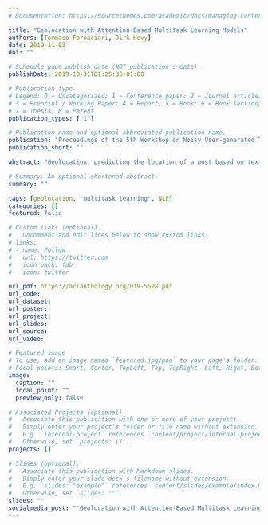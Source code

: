 ```yaml
---
# Documentation: https://sourcethemes.com/academic/docs/managing-content/

title: "Geolocation with Attention-Based Multitask Learning Models"
authors: [Tommaso Fornaciari, Dirk Hovy]
date: 2019-11-03
doi: ""

# Schedule page publish date (NOT publication's date).
publishDate: 2019-10-31T01:25:36+01:00

# Publication type.
# Legend: 0 = Uncategorized; 1 = Conference paper; 2 = Journal article;
# 3 = Preprint / Working Paper; 4 = Report; 5 = Book; 6 = Book section;
# 7 = Thesis; 8 = Patent
publication_types: ["1"]

# Publication name and optional abbreviated publication name.
publication: "Proceedings of the 5th Workshop on Noisy User-generated Text (WNUT)"
publication_short: ""

abstract: "Geolocation, predicting the location of a post based on text and other information, has a huge potential for several social media applications. Typically, the problem is modeled as either multi-class classification or regression. In the first case, the classes are geographic areas previously identified; in the second, the models directly predict geographic coordinates. The former requires discretization of the coordinates, but yields better performance. The latter is potentially more precise and true to the nature of the problem, but often results in worse performance. We propose to combine the two approaches in an attention-based multitask convolutional neural network that jointly predicts both discrete locations and continuous geographic coordinates. We evaluate the multi-task (MTL) model against single-task models and prior work. We find that MTL significantly improves performance, reporting large gains on one data set, but also note that the correlation between labels and coordinates has a marked impact on the effectiveness of including a regression task."

# Summary. An optional shortened abstract.
summary: ""

tags: [geolocation, "multitask learning", NLP]
categories: []
featured: false

# Custom links (optional).
#   Uncomment and edit lines below to show custom links.
# links:
# - name: Follow
#   url: https://twitter.com
#   icon_pack: fab
#   icon: twitter

url_pdf: https://aclanthology.org/D19-5528.pdf
url_code:
url_dataset:
url_poster:
url_project:
url_slides:
url_source:
url_video:

# Featured image
# To use, add an image named `featured.jpg/png` to your page's folder. 
# Focal points: Smart, Center, TopLeft, Top, TopRight, Left, Right, BottomLeft, Bottom, BottomRight.
image:
  caption: ""
  focal_point: ""
  preview_only: false

# Associated Projects (optional).
#   Associate this publication with one or more of your projects.
#   Simply enter your project's folder or file name without extension.
#   E.g. `internal-project` references `content/project/internal-project/index.md`.
#   Otherwise, set `projects: []`.
projects: []

# Slides (optional).
#   Associate this publication with Markdown slides.
#   Simply enter your slide deck's filename without extension.
#   E.g. `slides: "example"` references `content/slides/example/index.md`.
#   Otherwise, set `slides: ""`.
slides: ""
socialmedia_post: "'Geolocation with Attention-Based Multitask Learning Models' by Tommaso Fornaciari, {@dirk} (2019) reveals how online political talks can become one-sided. Breaking out of our bubbles! #SocialMedia"
---
```

